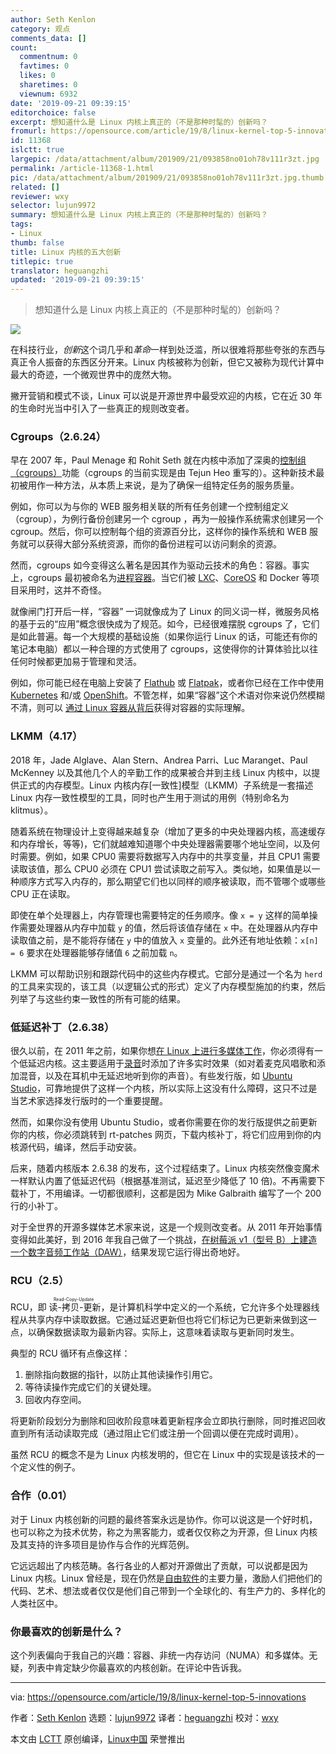 ```yaml
---
author: Seth Kenlon
category: 观点
comments_data: []
count:
  commentnum: 0
  favtimes: 0
  likes: 0
  sharetimes: 0
  viewnum: 6932
date: '2019-09-21 09:39:15'
editorchoice: false
excerpt: 想知道什么是 Linux 内核上真正的（不是那种时髦的）创新吗？
fromurl: https://opensource.com/article/19/8/linux-kernel-top-5-innovations
id: 11368
islctt: true
largepic: /data/attachment/album/201909/21/093858no01oh78v111r3zt.jpg
permalink: /article-11368-1.html
pic: /data/attachment/album/201909/21/093858no01oh78v111r3zt.jpg.thumb.jpg
related: []
reviewer: wxy
selector: lujun9972
summary: 想知道什么是 Linux 内核上真正的（不是那种时髦的）创新吗？
tags:
- Linux
thumb: false
title: Linux 内核的五大创新
titlepic: true
translator: heguangzhi
updated: '2019-09-21 09:39:15'
---
```



> 
> 想知道什么是 Linux 内核上真正的（不是那种时髦的）创新吗？
> 
> 
> 


![](/data/attachment/album/201909/21/093858no01oh78v111r3zt.jpg)


在科技行业，*创新*这个词几乎和*革命*一样到处泛滥，所以很难将那些夸张的东西与真正令人振奋的东西区分开来。Linux 内核被称为创新，但它又被称为现代计算中最大的奇迹，一个微观世界中的庞然大物。


撇开营销和模式不谈，Linux 可以说是开源世界中最受欢迎的内核，它在近 30 年的生命时光当中引入了一些真正的规则改变者。


### Cgroups（2.6.24）


早在 2007 年，Paul Menage 和 Rohit Seth 就在内核中添加了深奥的[控制组（cgroups）](https://en.wikipedia.org/wiki/Cgroups)功能（cgroups 的当前实现是由 Tejun Heo 重写的）。这种新技术最初被用作一种方法，从本质上来说，是为了确保一组特定任务的服务质量。


例如，你可以为与你的 WEB 服务相关联的所有任务创建一个控制组定义（cgroup），为例行备份创建另一个 cgroup ，再为一般操作系统需求创建另一个 cgroup。然后，你可以控制每个组的资源百分比，这样你的操作系统和 WEB 服务就可以获得大部分系统资源，而你的备份进程可以访问剩余的资源。


然而，cgroups 如今变得这么著名是因其作为驱动云技术的角色：容器。事实上，cgroups 最初被命名为[进程容器](https://lkml.org/lkml/2006/10/20/251)。当它们被 [LXC](https://linuxcontainers.org)、[CoreOS](https://coreos.com/) 和 Docker 等项目采用时，这并不奇怪。


就像闸门打开后一样，“容器” 一词就像成为了 Linux 的同义词一样，微服务风格的基于云的“应用”概念很快成为了规范。如今，已经很难摆脱 cgroups 了，它们是如此普遍。每一个大规模的基础设施（如果你运行 Linux 的话，可能还有你的笔记本电脑）都以一种合理的方式使用了 cgroups，这使得你的计算体验比以往任何时候都更加易于管理和灵活。


例如，你可能已经在电脑上安装了 [Flathub](http://flathub.org) 或 [Flatpak](http://flatpak.org)，或者你已经在工作中使用 [Kubernetes](http://kubernetes.io) 和/或 [OpenShift](https://www.redhat.com/sysadmin/learn-openshift-minishift)。不管怎样，如果“容器”这个术语对你来说仍然模糊不清，则可以 [通过 Linux 容器从背后](https://opensource.com/article/18/11/behind-scenes-linux-containers)获得对容器的实际理解。


### LKMM（4.17）


2018 年，Jade Alglave、Alan Stern、Andrea Parri、Luc Maranget、Paul McKenney 以及其他几个人的辛勤工作的成果被合并到主线 Linux 内核中，以提供正式的内存模型。Linux 内核内存[一致性]模型（LKMM）子系统是一套描述 Linux 内存一致性模型的工具，同时也产生用于测试的用例（特别命名为 klitmus）。


随着系统在物理设计上变得越来越复杂（增加了更多的中央处理器内核，高速缓存和内存增长，等等)，它们就越难知道哪个中央处理器需要哪个地址空间，以及何时需要。例如，如果 CPU0 需要将数据写入内存中的共享变量，并且 CPU1 需要读取该值，那么 CPU0 必须在 CPU1 尝试读取之前写入。类似地，如果值是以一种顺序方式写入内存的，那么期望它们也以同样的顺序被读取，而不管哪个或哪些 CPU 正在读取。


即使在单个处理器上，内存管理也需要特定的任务顺序。像 `x = y` 这样的简单操作需要处理器从内存中加载 `y` 的值，然后将该值存储在 `x` 中。在处理器从内存中读取值之前，是不能将存储在 `y` 中的值放入 `x` 变量的。此外还有地址依赖：`x[n] = 6` 要求在处理器能够存储值 `6` 之前加载 `n`。


LKMM 可以帮助识别和跟踪代码中的这些内存模式。它部分是通过一个名为 `herd` 的工具来实现的，该工具（以逻辑公式的形式）定义了内存模型施加的约束，然后列举了与这些约束一致性的所有可能的结果。


### 低延迟补丁（2.6.38）


很久以前，在 2011 年之前，如果你想[在 Linux 上进行多媒体工作](http://slackermedia.info)，你必须得有一个低延迟内核。这主要适用于[录音](https://opensource.com/article/17/6/qtractor-audio)时添加了许多实时效果（如对着麦克风唱歌和添加混音，以及在耳机中无延迟地听到你的声音）。有些发行版，如 [Ubuntu Studio](http://ubuntustudio.org)，可靠地提供了这样一个内核，所以实际上这没有什么障碍，这只不过是当艺术家选择发行版时的一个重要提醒。


然而，如果你没有使用 Ubuntu Studio，或者你需要在你的发行版提供之前更新你的内核，你必须跳转到 rt-patches 网页，下载内核补丁，将它们应用到你的内核源代码，编译，然后手动安装。


后来，随着内核版本 2.6.38 的发布，这个过程结束了。Linux 内核突然像变魔术一样默认内置了低延迟代码（根据基准测试，延迟至少降低了 10 倍)。不再需要下载补丁，不用编译。一切都很顺利，这都是因为 Mike Galbraith 编写了一个 200 行的小补丁。


对于全世界的开源多媒体艺术家来说，这是一个规则改变者。从 2011 年开始事情变得如此美好，到 2016 年我自己做了一个挑战，[在树莓派 v1（型号 B）上建造一个数字音频工作站（DAW）](https://opensource.com/life/16/3/make-music-raspberry-pi-milkytracker)，结果发现它运行得出奇地好。


### RCU（2.5）


RCU，即<ruby> 读-拷贝-更新 <rt>  Read-Copy-Update </rt></ruby>，是计算机科学中定义的一个系统，它允许多个处理器线程从共享内存中读取数据。它通过延迟更新但也将它们标记为已更新来做到这一点，以确保数据读取为最新内容。实际上，这意味着读取与更新同时发生。


典型的 RCU 循环有点像这样：


1. 删除指向数据的指针，以防止其他读操作引用它。
2. 等待读操作完成它们的关键处理。
3. 回收内存空间。


将更新阶段划分为删除和回收阶段意味着更新程序会立即执行删除，同时推迟回收直到所有活动读取完成（通过阻止它们或注册一个回调以便在完成时调用）。


虽然 RCU 的概念不是为 Linux 内核发明的，但它在 Linux 中的实现是该技术的一个定义性的例子。


### 合作（0.01）


对于 Linux 内核创新的问题的最终答案永远是协作。你可以说这是一个好时机，也可以称之为技术优势，称之为黑客能力，或者仅仅称之为开源，但 Linux 内核及其支持的许多项目是协作与合作的光辉范例。


它远远超出了内核范畴。各行各业的人都对开源做出了贡献，可以说都是因为 Linux 内核。Linux 曾经是，现在仍然是[自由软件](http://fsf.org)的主要力量，激励人们把他们的代码、艺术、想法或者仅仅是他们自己带到一个全球化的、有生产力的、多样化的人类社区中。


### 你最喜欢的创新是什么？


这个列表偏向于我自己的兴趣：容器、非统一内存访问（NUMA）和多媒体。无疑，列表中肯定缺少你最喜欢的内核创新。在评论中告诉我。




---


via: <https://opensource.com/article/19/8/linux-kernel-top-5-innovations>


作者：[Seth Kenlon](https://opensource.com/users/seth) 选题：[lujun9972](https://github.com/lujun9972) 译者：[heguangzhi](https://github.com/heguangzhi) 校对：[wxy](https://github.com/wxy)


本文由 [LCTT](https://github.com/LCTT/TranslateProject) 原创编译，[Linux中国](https://linux.cn/) 荣誉推出